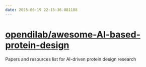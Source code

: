 ```yaml
---
date: 2025-06-19 22:15:36.881108
---
```


# [opendilab/awesome-AI-based-protein-design](https://github.com/opendilab/awesome-AI-based-protein-design)

Papers and resources list for AI-driven protein design research